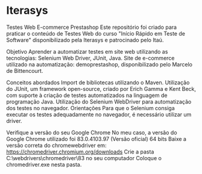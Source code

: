 # Iterasys
  Testes Web E-commerce Prestashop
Este repositório foi criado para praticar o conteúdo de Testes Web do curso "Início Rápido em Teste de Software" disponibilizado pela Iterasys e patrocinado pelo Itaú.

Objetivo
Aprender a automatizar testes em site web utilizando as tecnologias: Selenium Web Driver, JUnit, Java. Site de e-commerce utilizado na automatização: demoprestashop, disponibilizado pelo Marcelo de Bittencourt.

Conceitos abordados
Import de bibliotecas utilizando o Maven.
Utilização do JUnit, um framework open-source, criado por Erich Gamma e Kent Beck, com suporte à criação de testes automatizados na linguagem de programação Java.
Utilização do Selenium WebDriver para automatização dos testes no navegador.
Orientações
Para que o Selenium consiga executar os testes adequadamente no navegador, é necessário utilizar um driver.

Verifique a versão do seu Google Chrome No meu caso, a versão do Google Chrome utilizado foi 83.0.4103.97 (Versão oficial) 64 bits
Baixe a versão correta do chromewebdriver em: https://chromedriver.chromium.org/downloads
Crie a pasta C:\webdrivers\chromedriver\83 no seu computador
Coloque o chromedriver.exe nesta pasta.
